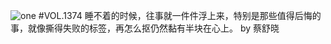 ![one](http://image.wufazhuce.com/Fnzv_P6dfywaXll7RZrbZTaISKTE)
#VOL.1374
睡不着的时候，往事就一件件浮上来，特别是那些值得后悔的事，就像撕得失败的标签，再怎么抠仍然黏有半块在心上。 by 蔡舒晓